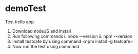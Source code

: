 # demoTest
Test trello app

1. Download nodeJS and install
2. Run following commands
  i. node --version
  ii. npm --version
3. Install testcafe by using command
  <npm install -g testcafe>
4. Now run the test using command
  <testcafe chrome testFileName.js>

